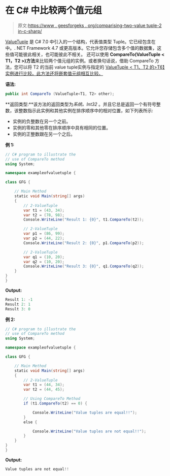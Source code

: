 # 在 C# 中比较两个值元组

> 原文:[https://www . geesforgeks . org/comparising-two-value tuple-2 in-c-sharp/](https://www.geeksforgeeks.org/comparing-two-valuetuple-2-in-c-sharp/)

[ValueTuple](https://www.geeksforgeeks.org/valuetuple-in-c-sharp/) 是 C# 7.0 中引入的一个结构，代表值类型 Tuple。它已经包含在中。. NET Framework 4.7 或更高版本。它允许您存储包含多个值的数据集，这些值可能彼此相关，也可能彼此不相关。
还可以使用 **CompareTo(ValueTuple < T1，T2 >)方法**来比较两个值元组的实例。或者换句话说，借助 CompareTo 方法，您可以将 T2 的当前 value tuple<T1>实例与指定的 [ValueTuple < T1、T2 的>T6】实例进行比较。此方法还将嵌套值元组相互比较。](https://www.geeksforgeeks.org/c-sharp-valuetuple-2-struct/)

**语法:**

```cs
public int CompareTo (ValueTuple<T1, T2> other);

```

**返回类型:**该方法的返回类型为*系统。Int32* 。并且它总是返回一个有符号整数，该整数指示此实例和其他实例在排序顺序中的相对位置，如下列表所示:

*   实例的负整数在另一个之前。
*   实例的零和其他零在排序顺序中具有相同的位置。
*   实例的正整数跟在另一个之后。

**例 1:**

```cs
// C# program to illustrate the 
// use of CompareTo method
using System;

namespace exampleofvaluetuple {

class GFG {

    // Main Method
    static void Main(string[] args)
    {
        // 2-ValueTuple
        var t1 = (43, 34);
        var t2 = (78, 98);
        Console.WriteLine("Result 1: {0}", t1.CompareTo(t2));

        // 2-ValueTuple
        var p1 = (86, 99);
        var p2 = (44, 22);
        Console.WriteLine("Result 2: {0}", p1.CompareTo(p2));

        // 2-ValueTuple
        var q1 = (10, 20);
        var q2 = (10, 20);
        Console.WriteLine("Result 3: {0}", q1.CompareTo(q2));
    }
}
}
```

**Output:**

```cs
Result 1: -1
Result 2: 1
Result 3: 0

```

**例 2:**

```cs
// C# program to illustrate the 
// use of CompareTo method
using System;

namespace exampleofvaluetuple {

class GFG {

    // Main Method
    static void Main(string[] args)
    {
        // 2-ValueTuple
        var t1 = (44, 34);
        var t2 = (44, 45);

        // Using CompareTo Method
        if (t1.CompareTo(t2) == 0) {

            Console.WriteLine("Value tuples are equal!!");
        }
        else {

            Console.WriteLine("Value tuples are not equal!!");
        }
    }
}
}
```

**Output:**

```cs
Value tuples are not equal!!

```